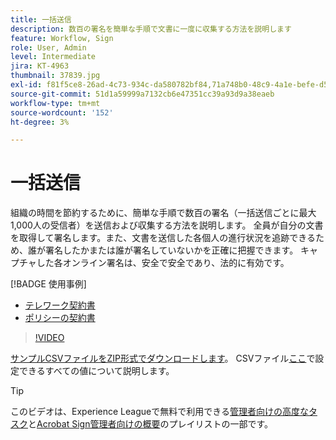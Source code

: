 ```yaml
---
title: 一括送信
description: 数百の署名を簡単な手順で文書に一度に収集する方法を説明します
feature: Workflow, Sign
role: User, Admin
level: Intermediate
jira: KT-4963
thumbnail: 37839.jpg
exl-id: f81f5ce8-26ad-4c73-934c-da580782bf84,71a748b0-48c9-4a1e-befe-d5f311d6c05e
source-git-commit: 51d1a59999a7132cb6e47351cc39a93d9a38eaeb
workflow-type: tm+mt
source-wordcount: '152'
ht-degree: 3%

---
```


# 一括送信

組織の時間を節約するために、簡単な手順で数百の署名（一括送信ごとに最大1,000人の受信者）を送信および収集する方法を説明します。 全員が自分の文書を取得して署名します。また、文書を送信した各個人の進行状況を追跡できるため、誰が署名したかまたは誰が署名していないかを正確に把握できます。 キャプチャした各オンライン署名は、安全で安全であり、法的に有効です。

[!BADGE 使用事例]

* [テレワーク契約書](https://experienceleague.adobe.com/docs/document-cloud-learn/sign-learning-hub/expand/recipes/gov/usecasegovtelework.html?lang=en)
* [ポリシーの契約書](https://experienceleague.adobe.com/docs/document-cloud-learn/sign-learning-hub/expand/recipes/com/usecasecompolicy.html?lang=en)

>[!VIDEO](https://video.tv.adobe.com/v/33655?quality=12&learn=on&hidetitle=true)

[サンプルCSVファイルをZIP形式でダウンロードします](../assets/sendInBulkSample.zip)。 CSVファイル[ここ](https://helpx.adobe.com/sign/adv-user/send-in-bulk/send-with-csv.html)で設定できるすべての値について説明します。

>[!TIP]
>
このビデオは、Experience Leagueで無料で利用できる[管理者向けの高度なタスク](https://experienceleague.adobe.com/en/playlists/acrobat-sign-perform-advanced-tasks-business-users)と[Acrobat Sign管理者向けの概要](https://experienceleague.adobe.com/en/playlists/acrobat-sign-get-started-administrators)のプレイリストの一部です。
